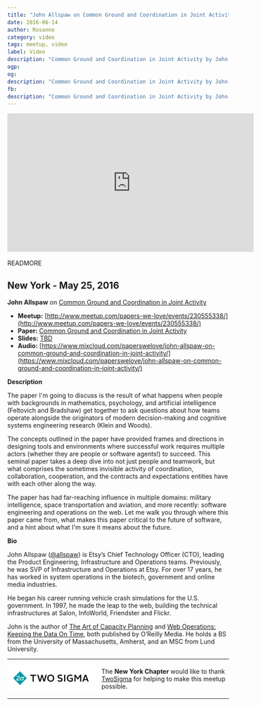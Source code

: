 ```yaml
---
title: "John Allspaw on Common Ground and Coordination in Joint Activity"
date: 2016-06-14
author: Rosanne
category: video
tags: meetup, video
label: Video
description: "Common Ground and Coordination in Joint Activity by John Allspaw on 2016-06-14"
ogp:
og:
description: "Common Ground and Coordination in Joint Activity by John Allspaw on 2016-06-14"
fb:
description: "Common Ground and Coordination in Joint Activity by John Allspaw on 2016-06-14"
---
```


<iframe class="video" width="560" height="315" src="https://www.youtube.com/embed/KgC_N9glqMs" frameborder="0" allowfullscreen></iframe>

READMORE

## New York - May 25, 2016

**John Allspaw** on [Common Ground and Coordination in Joint Activity](http://jeffreymbradshaw.net/publications/Common_Ground_Single.pdf)

* **Meetup:** [http://www.meetup.com/papers-we-love/events/230555338/](http://www.meetup.com/papers-we-love/events/230555338/)
* **Paper:** [Common Ground and Coordination in Joint Activity](http://jeffreymbradshaw.net/publications/Common_Ground_Single.pdf)
* **Slides:** [TBD]()
* **Audio:** [https://www.mixcloud.com/paperswelove/john-allspaw-on-common-ground-and-coordination-in-joint-activity/](https://www.mixcloud.com/paperswelove/john-allspaw-on-common-ground-and-coordination-in-joint-activity/)

**Description**

The paper I'm going to discuss is the result of what happens when people with backgrounds in mathematics, psychology, and artificial intelligence (Feltovich and Bradshaw) get together to ask questions about how teams operate alongside the originators of modern decision-making and cognitive systems engineering research (Klein and Woods).

The concepts outlined in the paper have provided frames and directions in designing tools and environments where successful work requires multiple actors (whether they are people or software agents!) to succeed. This seminal paper takes a deep dive into not just people and teamwork, but what comprises the sometimes invisible activity of coordination, collaboration, cooperation, and the contracts and expectations entities have with each other along the way.

The paper has had far-reaching influence in multiple domains: military intelligence, space transportation and aviation, and more recently: software engineering and operations on the web. Let me walk you through where this paper came from, what makes this paper critical to the future of software, and a hint about what I'm sure it means about the future.

**Bio**

John Allspaw ([@allspaw](https://twitter.com/allspaw)) is Etsy’s Chief Technology Officer (CTO), leading the Product Engineering, Infrastructure and Operations teams. Previously, he was SVP of Infrastructure and Operations at Etsy. For over 17 years, he has worked in system operations in the biotech, government and online media industries.

He began his career running vehicle crash simulations for the U.S. government. In 1997, he made the leap to the web, building the technical infrastructures at Salon, InfoWorld, Friendster and Flickr.

John is the author of [The Art of Capacity Planning](http://shop.oreilly.com/product/9780596518585.do) and [Web Operations: Keeping the Data On Time](http://shop.oreilly.com/product/0636920000136.do), both published by O’Reilly Media. He holds a BS from the University of Massachusetts, Amherst, and an MSC from Lund University.

---

<p style="display: flex; flex-direction: row; justify-content: center; align-items: center;">
<a href="https://www.twosigma.com/"><img src="/images/TwoSigma_RGB.jpg" alt="TwoSigma" title="TwoSigma - Platinum Sponsor of Papers We Love NYC" style="width: 200px; margin: 0 1em 0 0;"></a> <span style="flex: 1;">The <strong>New York Chapter</strong> would like to thank <a href="http://www.twosigma.com">TwoSigma</a> for helping to make this meetup possible.</span>
</p>

---
